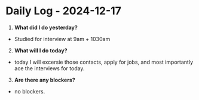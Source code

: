 # Daily Log - 2024-12-17

1. **What did I do yesterday?**

- Studied for interview at 9am + 1030am

2. **What will I do today?**

- today I will excersie those contacts, apply for jobs, and most importantly ace the interviews for today.

3. **Are there any blockers?**

- no blockers.
